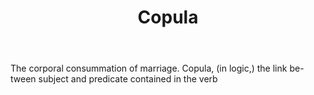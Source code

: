 ---
title: Copula
letter: C
permalink: "/definitions/bld-copula.html"
body: The corporal consummation of marriage. Copula, (in logic,) the link be-tween
  subject and predicate contained in the verb
published_at: '2018-07-07'
source: Black's Law Dictionary 2nd Ed (1910)
layout: post
---
